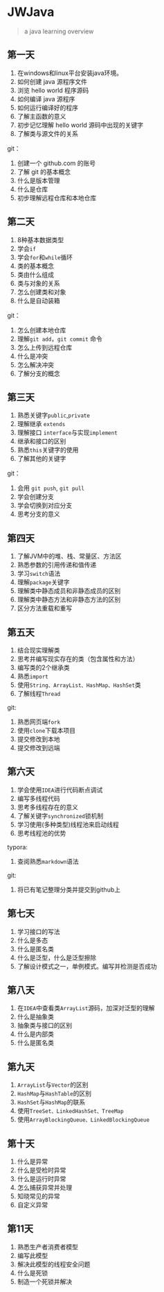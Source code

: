 # JWJava
> a java learning overview

## 第一天

1. 在windows和linux平台安装java环境。
2. 如何创建 java 源程序文件
3. 浏览 hello world 程序源码
4. 如何编译 java 源程序
5. 如何运行编译好的程序
6. 了解主函数的意义
7. 初步记忆理解 hello world 源码中出现的关键字
8. 了解类与源文件的关系

git：

1. 创建一个 github.com 的账号
2. 了解 git 的基本概念
3. 什么是版本管理
4. 什么是仓库
5. 初步理解远程仓库和本地仓库



## 第二天

1. 8种基本数据类型
2. 学会`if`
3. 学会`for`和`while`循环
4. 类的基本概念
5. 类由什么组成
6. 类与对象的关系
7. 怎么创建类和对象
8. 什么是自动装箱



git：

1. 怎么创建本地仓库
2. 理解`git add`，`git commit` 命令
3. 怎么上传到远程仓库
4. 什么是冲突
5. 怎么解决冲突
6. 了解分支的概念

## 第三天

1. 熟悉关键字`public`,`private`
2. 理解继承 `extends`
3. 理解接口 `interface`与实现`implement`
4. 继承和接口的区别
5. 熟悉`this`关键字的使用
6. 了解其他的关键字

git：

1. 会用 `git push`, `git pull`
2. 学会创建分支
3. 学会切换到对应分支
4. 思考分支的意义



## 第四天

1. 了解JVM中的堆、栈、常量区、方法区
2. 熟悉参数的引用传递和值传递
3. 学习`switch`语法
4. 理解`package`关键字
5. 理解类中静态成员和非静态成员的区别
6. 理解类中静态方法和非静态方法的区别
7. 区分方法重载和重写



## 第五天

1. 结合现实理解类
2. 思考并编写现实存在的类（包含属性和方法）
3. 编写类的2个继承类
4. 熟悉`import`
5. 使用`String、ArrayList、HashMap、HashSet`类
6. 了解线程`Thread`



git:

1. 熟悉网页端`fork`
2. 使用`clone`下载本项目
3. 提交修改到本地
4. 提交修改到远端



## 第六天

1. 学会使用`IDEA`进行代码断点调试
2. 编写多线程代码
3. 思考多线程存在的意义
4. 了解关键字`synchronized`锁机制
5. 学习使用(多种类型)线程池来启动线程
6. 思考线程池的优势



typora:

1. 查阅熟悉`markdown`语法

git:

1. 将已有笔记整理分类并提交到github上



## 第七天

1. 学习接口的写法
2. 什么是多态
3. 什么是匿名类
4. 什么是泛型，什么是泛型擦除
5. 了解设计模式之一，单例模式。编写并检测是否成功





## 第八天

1. 在`IDEA`中查看类`ArrayList`源码，加深对泛型的理解
2. 什么是抽象类
3. 抽象类与接口的区别
4. 什么是内部类
5. 什么是匿名类



## 第九天

1. `ArrayList`与`Vector`的区别
2. `HashMap`与`HashTable`的区别
3. `HashSet`与`HashMap`的联系
4. 使用`TreeSet、LinkedHashSet、TreeMap`
5. 使用`ArrayBlockingQueue、LinkedBlockingQueue`



## 第十天

1. 什么是异常
2. 什么是受检时异常
3. 什么是运行时异常
4. 怎么捕获异常并处理
5. 知晓常见的异常
6. 自定义异常



## 第11天

1. 熟悉生产者消费者模型
2. 编写此模型
3. 解决此模型的线程安全问题
4. 什么是死锁
5. 制造一个死锁并解决


